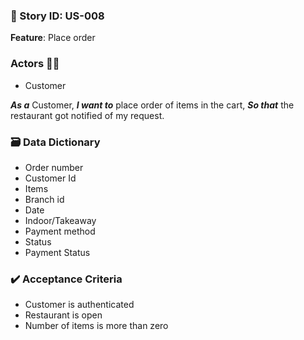 ### 🧠 Story ID: US-008

**Feature**: Place order

### Actors 🧑‍💻

- Customer

***As a*** Customer,
***I want to*** place order of items in the cart,
 ***So that*** the restaurant got notified of my request.

### 🗃️ Data Dictionary

- Order number
- Customer Id
- Items
- Branch id
- Date
- Indoor/Takeaway
- Payment method
- Status
- Payment Status

### ✔️ Acceptance Criteria

- Customer is authenticated
- Restaurant is open
- Number of items is more than zero
